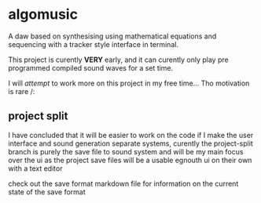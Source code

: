 # algomusic
A daw based on synthesising using mathematical equations and sequencing with a tracker style interface in terminal.

This project is curently **VERY** early, and it can curently only play pre programmed compiled sound waves for a set time.

I will *attempt* to work more on this project in my free time... Tho motivation is rare /:

## project split
I have concluded that it will be easier to work on the code if I make the user interface and sound generation separate systems, curently the project-split branch is purely the save file to sound system and will be my main focus over the ui as the project save files will be a usable egnouth ui on their own with a text editor

check out the save format markdown file for information on the current state of the save format
